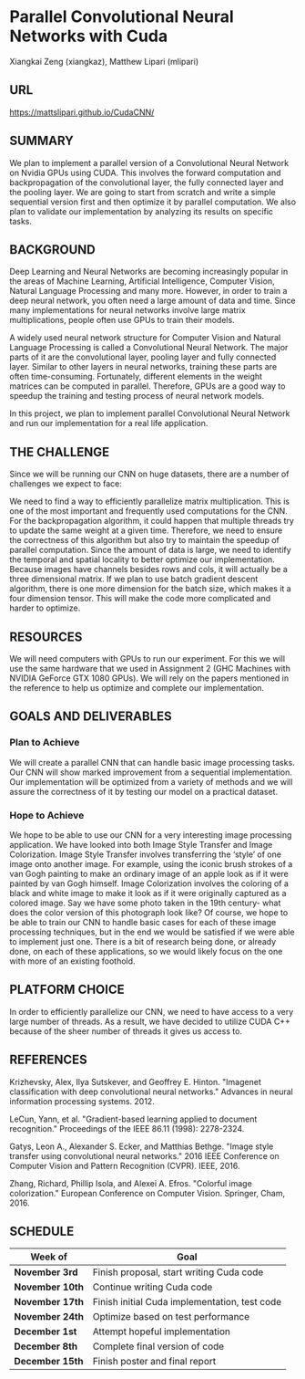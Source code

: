 
# Parallel Convolutional Neural Networks with Cuda
Xiangkai Zeng (xiangkaz), Matthew Lipari (mlipari)

## URL
https://mattslipari.github.io/CudaCNN/

## SUMMARY

We plan to implement a parallel version of a Convolutional Neural Network on Nvidia GPUs using CUDA. This involves the forward computation and backpropagation of the convolutional layer, the fully connected layer and the pooling layer. We are going to start from scratch and write a simple sequential version first and then optimize it by parallel computation. We also plan to validate our implementation by analyzing its results on specific tasks.

## BACKGROUND

Deep Learning and Neural Networks are becoming increasingly popular in the areas of Machine Learning, Artificial Intelligence, Computer Vision, Natural Language Processing and many more. However, in order to train a deep neural network, you often need a large amount of data and time. Since many implementations for neural networks involve large matrix multiplications, people often use GPUs to train their models. 

A widely used neural network structure for Computer Vision and Natural Language Processing is called a Convolutional Neural Network. The major parts of it are the convolutional layer, pooling layer and fully connected layer. Similar to other layers in neural networks, training these parts are often time-consuming. Fortunately, different elements in the weight matrices can be computed in parallel. Therefore, GPUs are a good way to speedup the training and testing process of neural network models. 

In this project, we plan to implement parallel Convolutional Neural Network and run our implementation for a real life application. 

## THE CHALLENGE


Since we will be running our CNN on huge datasets, there are a number of challenges we expect to face:

We need to find a way to efficiently parallelize matrix multiplication. This is one of the most important and frequently used computations for the CNN.
For the backpropagation algorithm, it could happen that multiple threads try to update the same weight at a given time. Therefore, we need to ensure the correctness of this algorithm but also try to maintain the speedup of parallel computation.
Since the amount of data is large, we need to identify the temporal and spatial locality to better optimize our implementation.
Because images have channels besides rows and cols, it will actually be a three dimensional matrix. If we plan to use batch gradient descent algorithm, there is one more dimension for the batch size, which makes it a four dimension tensor. This will make the code more complicated and harder to optimize.

## RESOURCES
We will need computers with GPUs to run our experiment. For this we will use the same hardware that we used in Assignment 2 (GHC Machines with NVIDIA GeForce GTX 1080 GPUs). We will rely on the papers mentioned in the reference to help us optimize and complete our implementation.

## GOALS AND DELIVERABLES

### Plan to Achieve
We will create a parallel CNN that can handle basic image processing tasks. Our CNN will show marked improvement from a sequential implementation. Our implementation will be optimized from a variety of methods and we will assure the correctness of it by testing our model on a practical dataset.

### Hope to Achieve
We hope to be able to use our CNN for a very interesting image processing application. We have looked into both Image Style Transfer and Image Colorization. 
Image Style Transfer involves transferring the ‘style’ of one image onto another image. For example, using the iconic brush strokes of a van Gogh painting to make an ordinary image of an apple look as if it were painted by van Gogh himself.
Image Colorization involves the coloring of a black and white image to make it look as if it were originally captured as a colored image. Say we have some photo taken in the 19th century- what does the color version of this photograph look like? 
Of course, we hope to be able to train our CNN to handle basic cases for each of these image processing techniques, but in the end we would be satisfied if we were able to implement just one. There is a bit of research being done, or already done, on each of these applications, so we would likely focus on the one with more of an existing foothold.

## PLATFORM CHOICE
In order to efficiently parallelize our CNN, we need to have access to a very large number of threads. As a result, we have decided to utilize CUDA C++ because of the sheer number of threads it gives us access to.

## REFERENCES
Krizhevsky, Alex, Ilya Sutskever, and Geoffrey E. Hinton. "Imagenet classification with deep convolutional neural networks." Advances in neural information processing systems. 2012.

LeCun, Yann, et al. "Gradient-based learning applied to document recognition." Proceedings of the IEEE 86.11 (1998): 2278-2324.

Gatys, Leon A., Alexander S. Ecker, and Matthias Bethge. "Image style transfer using convolutional neural networks." 2016 IEEE Conference on Computer Vision and Pattern Recognition (CVPR). IEEE, 2016.

Zhang, Richard, Phillip Isola, and Alexei A. Efros. "Colorful image colorization." European Conference on Computer Vision. Springer, Cham, 2016.

## SCHEDULE

**Week of** | **Goal** |
---| ---|
**November 3rd**  | Finish proposal, start writing Cuda code  | 
**November 10th** | Continue writing Cuda code  | 
**November 17th** | Finish initial Cuda implementation, test code |
**November 24th** | Optimize based on test performance |
**December 1st** | Attempt hopeful implementation |
**December 8th**  | Complete final version of code | 
**December 15th** | Finish poster and final report |
